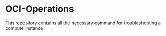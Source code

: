 # OCI-Operations
This repository contains all the necessary command for troubleshooting a compute instance
